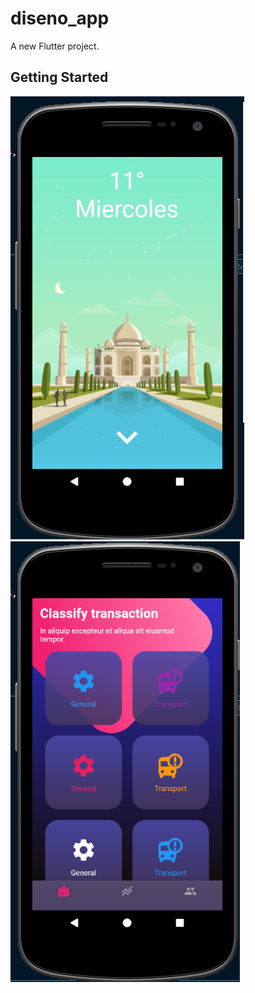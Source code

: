 # diseno_app

A new Flutter project.

## Getting Started

![Texto alternativo](/assets/2do.png)
![Texto alternativo](/assets/3ro.png)
